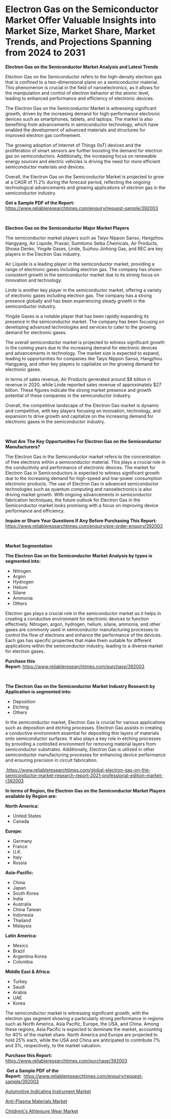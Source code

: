 <p><h1>Electron Gas on the Semiconductor Market Offer Valuable Insights into Market Size, Market Share, Market Trends, and Projections Spanning from 2024 to 2031</h1></p><p><strong>Electron Gas on the Semiconductor Market Analysis and Latest Trends</strong></p>
<p><p>Electron Gas on the Semiconductor refers to the high-density electron gas that is confined to a two-dimensional plane on a semiconductor material. This phenomenon is crucial in the field of nanoelectronics, as it allows for the manipulation and control of electron behavior at the atomic level, leading to enhanced performance and efficiency of electronic devices.</p><p>The Electron Gas on the Semiconductor Market is witnessing significant growth, driven by the increasing demand for high-performance electronic devices such as smartphones, tablets, and laptops. The market is also benefiting from advancements in semiconductor technology, which have enabled the development of advanced materials and structures for improved electron gas confinement.</p><p>The growing adoption of Internet of Things (IoT) devices and the proliferation of smart sensors are further boosting the demand for electron gas on semiconductors. Additionally, the increasing focus on renewable energy sources and electric vehicles is driving the need for more efficient semiconductor materials and devices.</p><p>Overall, the Electron Gas on the Semiconductor Market is projected to grow at a CAGR of 11.2% during the forecast period, reflecting the ongoing technological advancements and growing applications of electron gas in the semiconductor industry.</p></p>
<p><strong>Get a Sample PDF of the Report:&nbsp;</strong> <a href="https://www.reliableresearchtimes.com/enquiry/request-sample/392003">https://www.reliableresearchtimes.com/enquiry/request-sample/392003</a></p>
<p>&nbsp;</p>
<p><strong>Electron Gas on the Semiconductor Major Market Players</strong></p>
<p><p>The semiconductor market players such as Taiyo Nippon Sanso, Hangzhou Hangyang, Air Liquide, Praxair, Sumitomo Seika Chemicals, Air Products, Showa Denko, Yingde Gases, Linde, Suzhou Jinhong Gas, and REC are key players in the Electron Gas industry.</p><p>Air Liquide is a leading player in the semiconductor market, providing a range of electronic gases including electron gas. The company has shown consistent growth in the semiconductor market due to its strong focus on innovation and technology.</p><p>Linde is another key player in the semiconductor market, offering a variety of electronic gases including electron gas. The company has a strong presence globally and has been experiencing steady growth in the semiconductor industry.</p><p>Yingde Gases is a notable player that has been rapidly expanding its presence in the semiconductor market. The company has been focusing on developing advanced technologies and services to cater to the growing demand for electronic gases.</p><p>The overall semiconductor market is projected to witness significant growth in the coming years due to the increasing demand for electronic devices and advancements in technology. The market size is expected to expand, leading to opportunities for companies like Taiyo Nippon Sanso, Hangzhou Hangyang, and other key players to capitalize on the growing demand for electronic gases.</p><p>In terms of sales revenue, Air Products generated around $8 billion in revenue in 2020, while Linde reported sales revenue of approximately $27 billion. These figures indicate the strong market presence and growth potential of these companies in the semiconductor industry.</p><p>Overall, the competitive landscape of the Electron Gas market is dynamic and competitive, with key players focusing on innovation, technology, and expansion to drive growth and capitalize on the increasing demand for electronic gases in the semiconductor industry.</p></p>
<p>&nbsp;</p>
<p><strong>What Are The Key Opportunities For Electron Gas on the Semiconductor Manufacturers?</strong></p>
<p><p>The Electron Gas in the Semiconductor market refers to the concentration of free electrons within a semiconductor material. This plays a crucial role in the conductivity and performance of electronic devices. The market for Electron Gas in Semiconductors is expected to witness significant growth due to the increasing demand for high-speed and low-power consumption electronic products. The use of Electron Gas in advanced semiconductor technologies such as quantum computing and nanoelectronics is also driving market growth. With ongoing advancements in semiconductor fabrication techniques, the future outlook for Electron Gas in the Semiconductor market looks promising with a focus on improving device performance and efficiency.</p></p>
<p><strong>Inquire or Share Your Questions If Any Before Purchasing This Report:</strong> <a href="https://www.reliableresearchtimes.com/enquiry/pre-order-enquiry/392003">https://www.reliableresearchtimes.com/enquiry/pre-order-enquiry/392003</a></p>
<p>&nbsp;</p>
<p><strong>Market Segmentation</strong></p>
<p><strong>The Electron Gas on the Semiconductor Market Analysis by types is segmented into:</strong></p>
<p><ul><li>Nitrogen</li><li>Argon</li><li>Hydrogen</li><li>Helium</li><li>Silane</li><li>Ammonia</li><li>Others</li></ul></p>
<p><p>Electron gas plays a crucial role in the semiconductor market as it helps in creating a conductive environment for electronic devices to function effectively. Nitrogen, argon, hydrogen, helium, silane, ammonia, and other gases are commonly used in semiconductor manufacturing processes to control the flow of electrons and enhance the performance of the devices. Each gas has specific properties that make them suitable for different applications within the semiconductor industry, leading to a diverse market for electron gases.</p></p>
<p><strong>Purchase this Report:&nbsp;</strong><a href="https://www.reliableresearchtimes.com/purchase/392003">https://www.reliableresearchtimes.com/purchase/392003</a></p>
<p>&nbsp;</p>
<p><strong>The Electron Gas on the Semiconductor Market Industry Research by Application is segmented into:</strong></p>
<p><ul><li>Deposition</li><li>Etching</li><li>Others</li></ul></p>
<p><p>In the semiconductor market, Electron Gas is crucial for various applications such as deposition and etching processes. Electron Gas assists in creating a conductive environment essential for depositing thin layers of materials onto semiconductor surfaces. It also plays a key role in etching processes by providing a controlled environment for removing material layers from semiconductor substrates. Additionally, Electron Gas is utilized in other semiconductor manufacturing processes for enhancing device performance and ensuring precision in circuit fabrication.</p></p>
<p><a href="https://www.reliableresearchtimes.com/global-electron-gas-on-the-semiconductor-market-research-report-2021-professional-edition-market-r392003">&nbsp;https://www.reliableresearchtimes.com/global-electron-gas-on-the-semiconductor-market-research-report-2021-professional-edition-market-r392003</a></p>
<p><strong>In terms of Region, the Electron Gas on the Semiconductor Market Players available by Region are:</strong></p>
<p>
    <p> <strong> North America: </strong>
        <ul>
            <li>United States</li>
            <li>Canada</li>
        </ul>
        </p> 
    <p> <strong> Europe: </strong>
        <ul>
            <li>Germany</li>
            <li>France</li>
            <li>U.K.</li>
            <li>Italy</li>
            <li>Russia</li>
        </ul>
        </p> 
    <p> <strong> Asia-Pacific: </strong>
        <ul>
            <li>China</li>
            <li>Japan</li>
            <li>South Korea</li>
            <li>India</li>
            <li>Australia</li>
            <li>China Taiwan</li>
            <li>Indonesia</li>
            <li>Thailand</li>
            <li>Malaysia</li>
        </ul>
        </p> 
    <p> <strong> Latin America: </strong>
        <ul>
            <li>Mexico</li>
            <li>Brazil</li>
            <li>Argentina Korea</li>
            <li>Colombia</li>
        </ul>
        </p> 
    <p> <strong> Middle East & Africa: </strong>
        <ul>
            <li>Turkey</li>
            <li>Saudi</li>
            <li>Arabia</li>
            <li>UAE</li>
            <li>Korea</li>
        </ul>
    </p>
    </p>
<p><p>The semiconductor market is witnessing significant growth, with the electron gas segment showing a particularly strong performance in regions such as North America, Asia Pacific, Europe, the USA, and China. Among these regions, Asia Pacific is expected to dominate the market, accounting for 40% of the market share. North America and Europe are projected to hold 25% each, while the USA and China are anticipated to contribute 7% and 3%, respectively, to the market valuation.</p></p>
<p><strong>Purchase this Report: </strong><a href="https://www.reliableresearchtimes.com/purchase/392003">https://www.reliableresearchtimes.com/purchase/392003</a></p>
<p>&nbsp;<strong>Get a Sample PDF of the Report:&nbsp;&nbsp;</strong><a href="https://www.reliableresearchtimes.com/enquiry/request-sample/392003">https://www.reliableresearchtimes.com/enquiry/request-sample/392003</a></p>
<p><strong></strong></p>
<p><p><a href="https://medium.com/@shjsi3663/strategic-insights-into-global-automotive-indicating-instrument-market-trends-2024-2031-1991f7f8e443">Automotive Indicating Instrument Market</a></p><p><a href="https://medium.com/@woods76241/insights-into-the-anti-plasma-materials-market-size-which-is-expanding-with-a-9-2-5d306ed7f1ca">Anti-Plasma Materials Market</a></p><p><a href="https://medium.com/@adamsaput321_54920/global-children-s-athleisure-wear-market-trends-insights-into-growth-opportunities-and-challenges-307d55a47c04">Children\'s Athleisure Wear Market</a></p></p>
